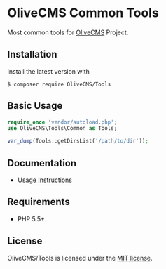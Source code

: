 # OliveCMS Common Tools

Most common tools for [OliveCMS](https://github.com/OliveCMS/) Project.

## Installation

Install the latest version with

```
$ composer require OliveCMS/Tools
```

## Basic Usage

``` php
require_once 'vendor/autoload.php';
use OliveCMS\Tools\Common as Tools;

var_dump(Tools::getDirsList('/path/to/dir'));
```

## Documentation

- [Usage Instructions](doc/01-usage.md)

## Requirements

- PHP 5.5+.

## License

OliveCMS/Tools is licensed under the [MIT license](http://opensource.org/licenses/MIT).

